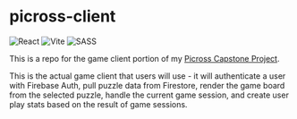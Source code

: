 # picross-client
![React](https://img.shields.io/badge/react-%2320232a.svg?style=for-the-badge&logo=react&logoColor=%2361DAFB) ![Vite](https://img.shields.io/badge/vite-%23646CFF.svg?style=for-the-badge&logo=vite&logoColor=white) ![SASS](https://img.shields.io/badge/SASS-hotpink.svg?style=for-the-badge&logo=SASS&logoColor=white)

This is a repo for the game client portion of my [Picross Capstone Project](https://github.com/users/jaohara/projects/7/).

This is the actual game client that users will use - it will authenticate a user with Firebase Auth, pull puzzle data from Firestore, render the game board from the selected puzzle, handle the current game session, and create user play stats based on the result of game sessions.
